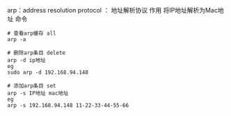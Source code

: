 arp：address resolution protocol ： 地址解析协议
作用
将IP地址解析为Mac地址
命令
```shell
# 查看arp缓存 all
arp -a

# 删除arp条目 delete
arp -d ip地址
eg
sudo arp -d 192.168.94.148

# 添加arp条目 set
arp -s IP地址 mac地址
eg
arp -s 192.168.94.148 11-22-33-44-55-66

```